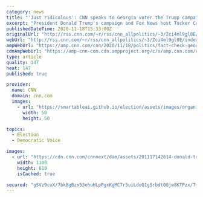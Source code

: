 ```yaml
---
category: news
title: "'Just ridiculous': CNN speaks to Georgia voter the Trump campaign falsely accused of casting ballot in the name of a dead woman"
excerpt: "President Donald Trump's campaign and Fox News host Tucker Carlson alleged last week that a vote cast by a Georgia woman named Deborah Jean Christiansen was fraudulent.\n    \n"
publishedDateTime: 2020-11-18T15:33:00Z
originalUrl: "http://rss.cnn.com/~r/rss/cnn_allpolitics/~3/Zci4ml9gl0E/index.html"
webUrl: "http://rss.cnn.com/~r/rss/cnn_allpolitics/~3/Zci4ml9gl0E/index.html"
ampWebUrl: "https://amp.cnn.com/cnn/2020/11/18/politics/fact-check-georgia-dead-voter-deborah-jean-christiansen/index.html"
cdnAmpWebUrl: "https://amp-cnn-com.cdn.ampproject.org/c/s/amp.cnn.com/cnn/2020/11/18/politics/fact-check-georgia-dead-voter-deborah-jean-christiansen/index.html"
type: article
quality: 147
heat: 147
published: true

provider:
  name: CNN
  domain: cnn.com
  images:
    - url: "https://smartableai.github.io/election/assets/images/organizations/cnn.com-50x50.jpg"
      width: 50
      height: 50

topics:
  - Election
  - Democratic Voice

images:
  - url: "https://cdn.cnn.com/cnnnext/dam/assets/201117142614-donald-trump-1113-super-tease.jpg"
    width: 1100
    height: 619
    isCached: true

secured: "gSVz9cuX/7bk8gBzx53ehuHLpPgxKgMC7r5uiLdoQ1gSrbdt0Gjm8KTPzx/T+7e86KnZ9F6Hi0gkopMPh2C/LA1ilQsV85oJP3zTXqJuc5tOkSrtedXtfyx3xJJ1WlkVeQVErcKa5OBXvy+f4Dldt3kWpw+vcAF1/5IXNaMtbXmUE/z7VnwFCkgFPpYHowSdhyqiXHy53O2hJqHgJfKp0vVxOfJq0GOwPtOr3Q05+ZuNGTXkBQ3Oq+iD5P1HCZL2EaJXpUdzmFqVugMKVDoiTxnPfwkX+3XGau6Thj0bViRIWsxecC8HUGXsXZPDH6nFVe8PNhnaqrnJwLD2mXmktgFQOxBPt7UE70fBk6OSYE0=;0wi/galSOEzRJSEgXMTw5Q=="
---
```


